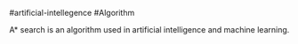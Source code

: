 #artificial-intellegence #Algorithm 

A* search is an algorithm used in artificial intelligence and machine learning.